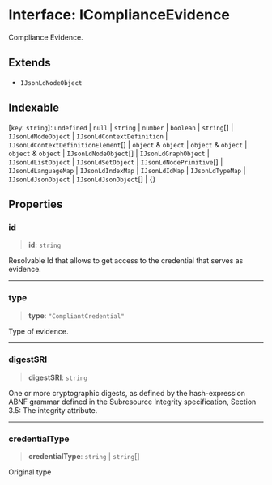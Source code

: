 # Interface: IComplianceEvidence

Compliance Evidence.

## Extends

- `IJsonLdNodeObject`

## Indexable

\[`key`: `string`\]: `undefined` \| `null` \| `string` \| `number` \| `boolean` \| `string`[] \| `IJsonLdNodeObject` \| `IJsonLdContextDefinition` \| `IJsonLdContextDefinitionElement`[] \| `object` & `object` \| `object` & `object` \| `object` & `object` \| `IJsonLdNodeObject`[] \| `IJsonLdGraphObject` \| `IJsonLdListObject` \| `IJsonLdSetObject` \| `IJsonLdNodePrimitive`[] \| `IJsonLdLanguageMap` \| `IJsonLdIndexMap` \| `IJsonLdIdMap` \| `IJsonLdTypeMap` \| `IJsonLdJsonObject` \| `IJsonLdJsonObject`[] \| \{\}

## Properties

### id

> **id**: `string`

Resolvable Id that allows to get access to the credential that serves as evidence.

***

### type

> **type**: `"CompliantCredential"`

Type of evidence.

***

### digestSRI

> **digestSRI**: `string`

One or more cryptographic digests, as defined by the hash-expression
ABNF grammar defined in the Subresource Integrity specification,
Section 3.5: The integrity attribute.

***

### credentialType

> **credentialType**: `string` \| `string`[]

Original type
